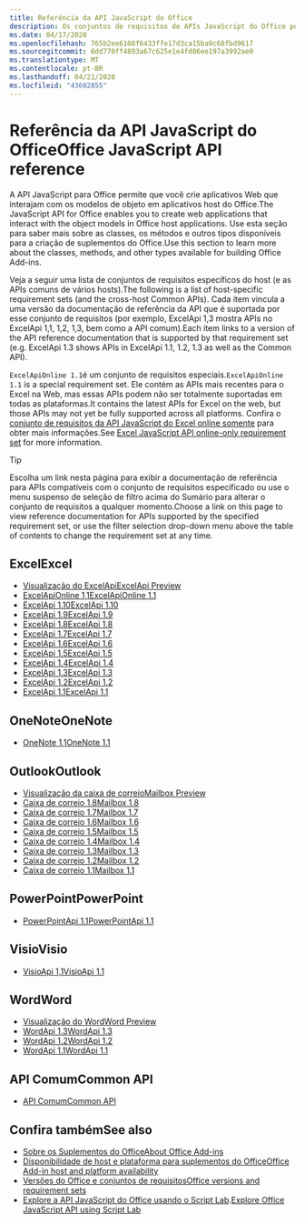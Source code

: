 ```yaml
---
title: Referência da API JavaScript do Office
description: Os conjuntos de requisitos de APIs JavaScript do Office por host.
ms.date: 04/17/2020
ms.openlocfilehash: 765b2ee6108f6433ffe17d3ca15ba9c68fbd9617
ms.sourcegitcommit: 6dd770ff4893a67c625e1e4fd06ee197a3992ae0
ms.translationtype: MT
ms.contentlocale: pt-BR
ms.lasthandoff: 04/21/2020
ms.locfileid: "43602855"
---
```

# <a name="office-javascript-api-reference"></a><span data-ttu-id="93442-103">Referência da API JavaScript do Office</span><span class="sxs-lookup"><span data-stu-id="93442-103">Office JavaScript API reference</span></span>

<span data-ttu-id="93442-104">A API JavaScript para Office permite que você crie aplicativos Web que interajam com os modelos de objeto em aplicativos host do Office.</span><span class="sxs-lookup"><span data-stu-id="93442-104">The JavaScript API for Office enables you to create web applications that interact with the object models in Office host applications.</span></span> <span data-ttu-id="93442-105">Use esta seção para saber mais sobre as classes, os métodos e outros tipos disponíveis para a criação de suplementos do Office.</span><span class="sxs-lookup"><span data-stu-id="93442-105">Use this section to learn more about the classes, methods, and other types available for building Office Add-ins.</span></span>

<span data-ttu-id="93442-106">Veja a seguir uma lista de conjuntos de requisitos específicos do host (e as APIs comuns de vários hosts).</span><span class="sxs-lookup"><span data-stu-id="93442-106">The following is a list of host-specific requirement sets (and the cross-host Common APIs).</span></span> <span data-ttu-id="93442-107">Cada item vincula a uma versão da documentação de referência da API que é suportada por esse conjunto de requisitos (por exemplo, ExcelApi 1,3 mostra APIs no ExcelApi 1,1, 1,2, 1,3, bem como a API comum).</span><span class="sxs-lookup"><span data-stu-id="93442-107">Each item links to a version of the API reference documentation that is supported by that requirement set (e.g. ExcelApi 1.3 shows APIs in ExcelApi 1.1, 1.2, 1.3 as well as the Common API).</span></span>

<span data-ttu-id="93442-108">`ExcelApiOnline 1.1`é um conjunto de requisitos especiais.</span><span class="sxs-lookup"><span data-stu-id="93442-108">`ExcelApiOnline 1.1` is a special requirement set.</span></span> <span data-ttu-id="93442-109">Ele contém as APIs mais recentes para o Excel na Web, mas essas APIs podem não ser totalmente suportadas em todas as plataformas.</span><span class="sxs-lookup"><span data-stu-id="93442-109">It contains the latest APIs for Excel on the web, but those APIs may not yet be fully supported across all platforms.</span></span> <span data-ttu-id="93442-110">Confira o [conjunto de requisitos da API JavaScript do Excel online somente](/office/dev/add-ins/reference/requirement-sets/excel-api-online-requirement-set) para obter mais informações.</span><span class="sxs-lookup"><span data-stu-id="93442-110">See [Excel JavaScript API online-only requirement set](/office/dev/add-ins/reference/requirement-sets/excel-api-online-requirement-set) for more information.</span></span>

> [!TIP]
> <span data-ttu-id="93442-111">Escolha um link nesta página para exibir a documentação de referência para APIs compatíveis com o conjunto de requisitos especificado ou use o menu suspenso de seleção de filtro acima do Sumário para alterar o conjunto de requisitos a qualquer momento.</span><span class="sxs-lookup"><span data-stu-id="93442-111">Choose a link on this page to view reference documentation for APIs supported by the specified requirement set, or use the filter selection drop-down menu above the table of contents to change the requirement set at any time.</span></span>

## <a name="excel"></a><span data-ttu-id="93442-112">Excel</span><span class="sxs-lookup"><span data-stu-id="93442-112">Excel</span></span>

- [<span data-ttu-id="93442-113">Visualização do ExcelApi</span><span class="sxs-lookup"><span data-stu-id="93442-113">ExcelApi Preview</span></span>](/javascript/api/excel?view=excel-js-preview)
- [<span data-ttu-id="93442-114">ExcelApiOnline 1,1</span><span class="sxs-lookup"><span data-stu-id="93442-114">ExcelApiOnline 1.1</span></span>](/javascript/api/excel?view=excel-js-online)
- [<span data-ttu-id="93442-115">ExcelApi 1.10</span><span class="sxs-lookup"><span data-stu-id="93442-115">ExcelApi 1.10</span></span>](/javascript/api/excel?view=excel-js-1.10)
- [<span data-ttu-id="93442-116">ExcelApi 1.9</span><span class="sxs-lookup"><span data-stu-id="93442-116">ExcelApi 1.9</span></span>](/javascript/api/excel?view=excel-js-1.9)
- [<span data-ttu-id="93442-117">ExcelApi 1.8</span><span class="sxs-lookup"><span data-stu-id="93442-117">ExcelApi 1.8</span></span>](/javascript/api/excel?view=excel-js-1.8)
- [<span data-ttu-id="93442-118">ExcelApi 1.7</span><span class="sxs-lookup"><span data-stu-id="93442-118">ExcelApi 1.7</span></span>](/javascript/api/excel?view=excel-js-1.7)
- [<span data-ttu-id="93442-119">ExcelApi 1.6</span><span class="sxs-lookup"><span data-stu-id="93442-119">ExcelApi 1.6</span></span>](/javascript/api/excel?view=excel-js-1.6)
- [<span data-ttu-id="93442-120">ExcelApi 1.5</span><span class="sxs-lookup"><span data-stu-id="93442-120">ExcelApi 1.5</span></span>](/javascript/api/excel?view=excel-js-1.5)
- [<span data-ttu-id="93442-121">ExcelApi 1.4</span><span class="sxs-lookup"><span data-stu-id="93442-121">ExcelApi 1.4</span></span>](/javascript/api/excel?view=excel-js-1.4)
- [<span data-ttu-id="93442-122">ExcelApi 1.3</span><span class="sxs-lookup"><span data-stu-id="93442-122">ExcelApi 1.3</span></span>](/javascript/api/excel?view=excel-js-1.3)
- [<span data-ttu-id="93442-123">ExcelApi 1.2</span><span class="sxs-lookup"><span data-stu-id="93442-123">ExcelApi 1.2</span></span>](/javascript/api/excel?view=excel-js-1.2)
- [<span data-ttu-id="93442-124">ExcelApi 1.1</span><span class="sxs-lookup"><span data-stu-id="93442-124">ExcelApi 1.1</span></span>](/javascript/api/excel?view=excel-js-1.1)

## <a name="onenote"></a><span data-ttu-id="93442-125">OneNote</span><span class="sxs-lookup"><span data-stu-id="93442-125">OneNote</span></span>

- [<span data-ttu-id="93442-126">OneNote 1,1</span><span class="sxs-lookup"><span data-stu-id="93442-126">OneNote 1.1</span></span>](/javascript/api/onenote?view=onenote-js-1.1)

## <a name="outlook"></a><span data-ttu-id="93442-127">Outlook</span><span class="sxs-lookup"><span data-stu-id="93442-127">Outlook</span></span>

- [<span data-ttu-id="93442-128">Visualização da caixa de correio</span><span class="sxs-lookup"><span data-stu-id="93442-128">Mailbox Preview</span></span>](/javascript/api/outlook?view=outlook-js-preview)
- [<span data-ttu-id="93442-129">Caixa de correio 1.8</span><span class="sxs-lookup"><span data-stu-id="93442-129">Mailbox 1.8</span></span>](/javascript/api/outlook?view=outlook-js-1.8)
- [<span data-ttu-id="93442-130">Caixa de correio 1.7</span><span class="sxs-lookup"><span data-stu-id="93442-130">Mailbox 1.7</span></span>](/javascript/api/outlook?view=outlook-js-1.7)
- [<span data-ttu-id="93442-131">Caixa de correio 1.6</span><span class="sxs-lookup"><span data-stu-id="93442-131">Mailbox 1.6</span></span>](/javascript/api/outlook?view=outlook-js-1.6)
- [<span data-ttu-id="93442-132"> Caixa de correio 1.5</span><span class="sxs-lookup"><span data-stu-id="93442-132">Mailbox 1.5</span></span>](/javascript/api/outlook?view=outlook-js-1.5)
- [<span data-ttu-id="93442-133"> Caixa de correio 1.4</span><span class="sxs-lookup"><span data-stu-id="93442-133">Mailbox 1.4</span></span>](/javascript/api/outlook?view=outlook-js-1.4)
- [<span data-ttu-id="93442-134"> Caixa de correio 1.3</span><span class="sxs-lookup"><span data-stu-id="93442-134">Mailbox 1.3</span></span>](/javascript/api/outlook?view=outlook-js-1.3)
- [<span data-ttu-id="93442-135">Caixa de correio 1.2</span><span class="sxs-lookup"><span data-stu-id="93442-135">Mailbox 1.2</span></span>](/javascript/api/outlook?view=outlook-js-1.2)
- [<span data-ttu-id="93442-136"> Caixa de correio 1.1</span><span class="sxs-lookup"><span data-stu-id="93442-136">Mailbox 1.1</span></span>](/javascript/api/outlook?view=outlook-js-1.1)

## <a name="powerpoint"></a><span data-ttu-id="93442-137">PowerPoint</span><span class="sxs-lookup"><span data-stu-id="93442-137">PowerPoint</span></span>

- [<span data-ttu-id="93442-138">PowerPointApi 1.1</span><span class="sxs-lookup"><span data-stu-id="93442-138">PowerPointApi 1.1</span></span>](/javascript/api/powerpoint?view=powerpoint-js-1.1)

## <a name="visio"></a><span data-ttu-id="93442-139">Visio</span><span class="sxs-lookup"><span data-stu-id="93442-139">Visio</span></span>

- [<span data-ttu-id="93442-140">VisioApi 1,1</span><span class="sxs-lookup"><span data-stu-id="93442-140">VisioApi 1.1</span></span>](/javascript/api/visio?view=visio-js-1.1)

## <a name="word"></a><span data-ttu-id="93442-141">Word</span><span class="sxs-lookup"><span data-stu-id="93442-141">Word</span></span>

- [<span data-ttu-id="93442-142">Visualização do Word</span><span class="sxs-lookup"><span data-stu-id="93442-142">Word Preview</span></span>](/javascript/api/word?view=word-js-preview)
- [<span data-ttu-id="93442-143">WordApi 1.3</span><span class="sxs-lookup"><span data-stu-id="93442-143">WordApi 1.3</span></span>](/javascript/api/word?view=word-js-1.3)
- [<span data-ttu-id="93442-144">WordApi 1.2</span><span class="sxs-lookup"><span data-stu-id="93442-144">WordApi 1.2</span></span>](/javascript/api/word?view=word-js-1.2)
- [<span data-ttu-id="93442-145">WordApi 1.1</span><span class="sxs-lookup"><span data-stu-id="93442-145">WordApi 1.1</span></span>](/javascript/api/word?view=word-js-1.1)

## <a name="common-api"></a><span data-ttu-id="93442-146">API Comum</span><span class="sxs-lookup"><span data-stu-id="93442-146">Common API</span></span>

- [<span data-ttu-id="93442-147">API Comum</span><span class="sxs-lookup"><span data-stu-id="93442-147">Common API</span></span>](/javascript/api/office?view=common-js)

## <a name="see-also"></a><span data-ttu-id="93442-148">Confira também</span><span class="sxs-lookup"><span data-stu-id="93442-148">See also</span></span>

- [<span data-ttu-id="93442-149">Sobre os Suplementos do Office</span><span class="sxs-lookup"><span data-stu-id="93442-149">About Office Add-ins</span></span>](/office/dev/add-ins/overview)
- [<span data-ttu-id="93442-150">Disponibilidade de host e plataforma para suplementos do Office</span><span class="sxs-lookup"><span data-stu-id="93442-150">Office Add-in host and platform availability</span></span>](/office/dev/add-ins/overview/office-add-in-availability)
- [<span data-ttu-id="93442-151">Versões do Office e conjuntos de requisitos</span><span class="sxs-lookup"><span data-stu-id="93442-151">Office versions and requirement sets</span></span>](/office/dev/add-ins/develop/office-versions-and-requirement-sets)
- <span data-ttu-id="93442-152">[Explore a API JavaScript do Office usando o Script Lab](/office/dev/add-ins/overview/explore-with-script-lab).</span><span class="sxs-lookup"><span data-stu-id="93442-152">[Explore Office JavaScript API using Script Lab](/office/dev/add-ins/overview/explore-with-script-lab)</span></span>
